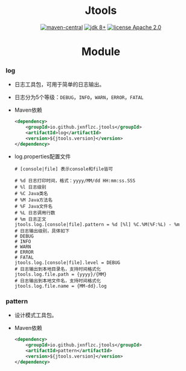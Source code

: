 <h1 align="center">Jtools</h1>

<p align="center">
    <a href="https://mvnrepository.com/artifact/io.github.jxnflzc.jtools"><img src="https://img.shields.io/maven-central/v/io.github.jxnflzc.jtools/jtools" alt="maven-central"></a>
    <a href="https://www.oracle.com/technetwork/java/javase/downloads/index.html"><img src="https://img.shields.io/badge/JDK-8+-brightgreen.svg" alt="jdk 8+"></a>
    <a href="./LICENSE"><img src="https://img.shields.io/badge/license-Apache%202-orange" alt="license Apache 2.0"></a>
</p>

<h1 align="center">Module</h1>

### log

* 日志工具包，可用于简单的日志输出。

* 日志分为5个等级：`DEBUG`，`INFO`，`WARN`，`ERROR`，`FATAL`

* Maven依赖

    ```xml
    <dependency>
        <groupId>io.github.jxnflzc.jtools</groupId>
        <artifactId>log</artifactId>
        <version>${jtools.version}</version>
    </dependency>
    ```

* log.properties配置文件

    ```properties
    # [console|file] 表示console和file皆可

    # %d 日志打印时间，格式：yyyy/MM/dd HH:mm:ss.SSS
    # %l 日志级别
    # %C Java类名
    # %M Java方法名
    # %F Java文件名
    # %L 日志调用行数
    # %m 日志正文
    jtools.log.[console|file].pattern = %d [%l] %C.%M(%F:%L) - %m
    # 日志输出级别，具体如下
    # DEBUG
    # INFO
    # WARN
    # ERROR
    # FATAL
    jtools.log.[console|file].level = DEBUG
    # 日志输出到本地目录名，支持时间格式化
    jtools.log.file.path = {yyyy}/{MM}
    # 日志输出到本地文件名，支持时间格式化
    jtools.log.file.name = {MM-dd}.log
    ```

### pattern

* 设计模式工具包。

* Maven依赖

    ```xml
    <dependency>
        <groupId>io.github.jxnflzc.jtools</groupId>
        <artifactId>pattern</artifactId>
        <version>${jtools.version}</version>
    </dependency>
    ```
